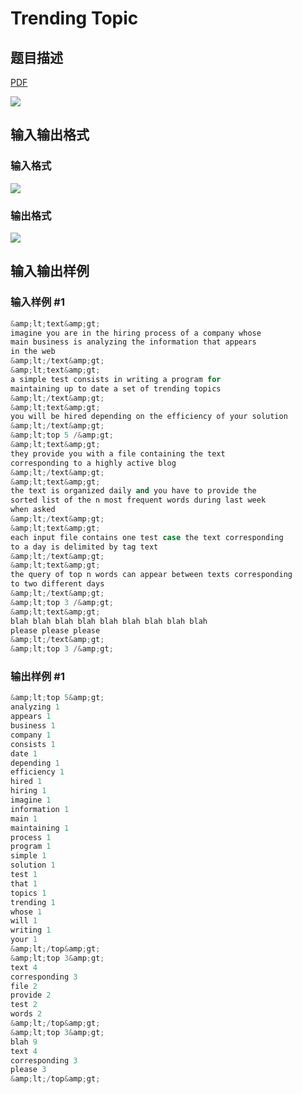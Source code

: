 # Trending Topic

## 题目描述

[problemUrl]: https://uva.onlinejudge.org/index.php?option=com_onlinejudge&Itemid=8&category=602&page=show_problem&problem=4424

[PDF](https://uva.onlinejudge.org/external/126/p12686.pdf)

![](https://cdn.luogu.com.cn/upload/vjudge_pic/UVA12686/323811bda4fc014e9a0e10e3de6f9e4428ec774f.png)

## 输入输出格式

### 输入格式

![](https://cdn.luogu.com.cn/upload/vjudge_pic/UVA12686/1d0b314ad6871c7350af5b57d2a107c89992d366.png)

### 输出格式

![](https://cdn.luogu.com.cn/upload/vjudge_pic/UVA12686/2a3d6857028c540dece5045bbe5652446c9fefb0.png)

## 输入输出样例

### 输入样例 #1

```cpp
&amp;lt;text&amp;gt;
imagine you are in the hiring process of a company whose
main business is analyzing the information that appears
in the web
&amp;lt;/text&amp;gt;
&amp;lt;text&amp;gt;
a simple test consists in writing a program for
maintaining up to date a set of trending topics
&amp;lt;/text&amp;gt;
&amp;lt;text&amp;gt;
you will be hired depending on the efficiency of your solution
&amp;lt;/text&amp;gt;
&amp;lt;top 5 /&amp;gt;
&amp;lt;text&amp;gt;
they provide you with a file containing the text
corresponding to a highly active blog
&amp;lt;/text&amp;gt;
&amp;lt;text&amp;gt;
the text is organized daily and you have to provide the
sorted list of the n most frequent words during last week
when asked
&amp;lt;/text&amp;gt;
&amp;lt;text&amp;gt;
each input file contains one test case the text corresponding
to a day is delimited by tag text
&amp;lt;/text&amp;gt;
&amp;lt;text&amp;gt;
the query of top n words can appear between texts corresponding
to two different days
&amp;lt;/text&amp;gt;
&amp;lt;top 3 /&amp;gt;
&amp;lt;text&amp;gt;
blah blah blah blah blah blah blah blah blah
please please please
&amp;lt;/text&amp;gt;
&amp;lt;top 3 /&amp;gt;
```


### 输出样例 #1

```cpp
&amp;lt;top 5&amp;gt;
analyzing 1
appears 1
business 1
company 1
consists 1
date 1
depending 1
efficiency 1
hired 1
hiring 1
imagine 1
information 1
main 1
maintaining 1
process 1
program 1
simple 1
solution 1
test 1
that 1
topics 1
trending 1
whose 1
will 1
writing 1
your 1
&amp;lt;/top&amp;gt;
&amp;lt;top 3&amp;gt;
text 4
corresponding 3
file 2
provide 2
test 2
words 2
&amp;lt;/top&amp;gt;
&amp;lt;top 3&amp;gt;
blah 9
text 4
corresponding 3
please 3
&amp;lt;/top&amp;gt;
```


